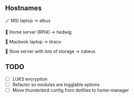 ## Hostnames

🪄 MSI laptop -> albus

🦉 Home server (RPI4) -> hedwig

🤡 Macbook laptop -> draco

🗿 Slow server with lots of storage -> rubeus


## TODO

- [ ] LUKS encryption
- [ ] Refactor so modules are togglable options
- [ ] Move thunderbird config from dotfiles to home-manager